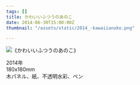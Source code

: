 ```yaml
---
tags: []
title: かわいいふつうのあのこ
date: 2014-06-30T15:00:00Z
thumbnail: "/assets/static/2014_-kawaiianoko.png"

---
```

![](/assets/static/2014_-kawaiianoko.png)《かわいいふつうのあのこ》

2014年  
180x180mm  
木パネル、紙、不透明水彩、ペン